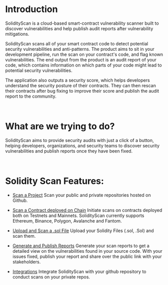 # Introduction

SolidityScan is a cloud-based smart-contract vulnerability scanner built to discover vulnerabilities and help publish audit reports after vulnerability mitigations.

SolidityScan scans all of your smart contract code to detect potential security vulnerabilities and anti-patterns. The product aims to sit in your development pipeline, run the scan on your contract's code, and flag known vulnerabilities. The end output from the product is an audit report of your code, which contains information on which parts of your code might lead to potential security vulnerabilities.

The application also outputs a security score, which helps developers understand the security posture of their contracts. They can then rescan their contracts after bug fixing to improve their score and publish the audit report to the community.

<br/>

# What are we trying to do?

SolidityScan aims to provide security audits with just a click of a button, helping developers, organizations, and security teams to discover security vulnerabilities and publish reports once they have been fixed.

<br/>

# Solidity Scan Features:

- [Scan a Project](./project)
  Scan your public and private repositories hosted on Github.
- [Scan a Contract deployed on Chain](./block)
  Initiate scans on contracts deployed both on Testnets and Mainnets. SolidityScan currently supports Ethereum, Binance, Polygon, Avalanche and Fantom.
- [Upload and Scan a .sol File](./project)
  Upload your Solidity Files (.sol, .Sol) and scan them.
- [Generate and Publish Reports](./report)
  Generate your scan reports to get a detailed view on the vulnerabilities found in your source code. With your issues fixed, publish your report and share over the public link with your stakeholders.
- [Integrations](./integrations)
  Integrate SolidityScan with your github repository to conduct scans on your private repos.

  <br/>
  <br/>
